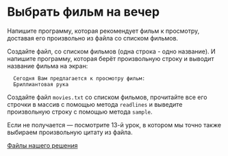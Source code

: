 # Выбрать фильм на вечер

Напишите программу, которая рекомендует фильм к просмотру, доставая его произвольно из файла со списком фильмов. 

Создайте файл, со списком фильмов (одна строка - одно название). И напишите программу, которая берёт произвольную строку и выводит название фильма на экран:

```
  Сегодня Вам предлагается к просмотру фильм:
  Бриллиантовая рука
```

<div class="rubyrush-task-hint">

Создайте файл `movies.txt` со списком фильмов, прочитайте все его строчки в массив с помощью метода `readlines` и выведите произвольную строку с помощью метода `sample`. 

Если не получается — посмотрите 13-й урок, в котором мы точно также выбираем произвольную цитату из файла.

</div>


<div class="rubyrush-task-answer">


<p>
<a href="https://github.com/aristofun/rubyrush-path/tree/master/steps/viselitsa-v3-01/solution/" class="rubyrush-task-solution-link">Файлы нашего решения</a>
</p>

</div>
